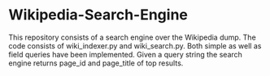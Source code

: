 # Wikipedia-Search-Engine
This repository consists of a search engine over the Wikipedia dump. The code consists of wiki_indexer.py and wiki_search.py. Both simple as well as field queries have been implemented. Given a query string the search engine returns page_id and page_title of top results.
